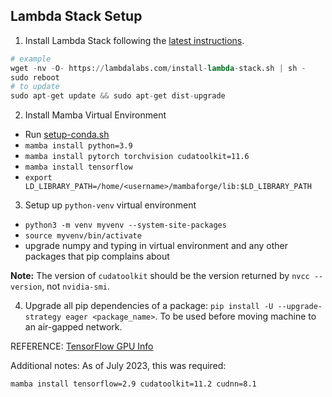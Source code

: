 ## Lambda Stack Setup

1. Install Lambda Stack following the [latest instructions](https://lambdalabs.com/lambda-stack-deep-learning-software).
```python
# example
wget -nv -O- https://lambdalabs.com/install-lambda-stack.sh | sh -
sudo reboot
# to update
sudo apt-get update && sudo apt-get dist-upgrade
```

2. Install Mamba Virtual Environment
  - Run [setup-conda.sh](https://github.com/amaiya/devsetup/blob/main/setup-conda.sh)
  - `mamba install python=3.9`
  - `mamba install pytorch torchvision cudatoolkit=11.6` 
  - `mamba install tensorflow` 
  - `export LD_LIBRARY_PATH=/home/<username>/mambaforge/lib:$LD_LIBRARY_PATH`

3. Setup up `python-venv` virtual environment
  - `python3 -m venv myvenv --system-site-packages`
  - `source myvenv/bin/activate`
  - upgrade numpy and typing in virtual environment and any other packages that pip complains about

**Note:** The version of `cudatoolkit` should be the version returned by `nvcc --version`, not `nvidia-smi`.

4. Upgrade all pip dependencies of a package: `pip install -U --upgrade-strategy eager <package_name>`. To be used before moving machine to an air-gapped network.


REFERENCE: [TensorFlow GPU Info](https://www.tensorflow.org/install/source#gpu)

Additional notes:
As of July 2023, this was required:
```
mamba install tensorflow=2.9 cudatoolkit=11.2 cudnn=8.1
```
